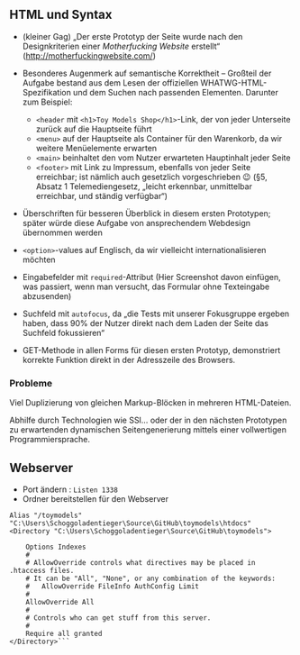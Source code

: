## HTML und Syntax
- (kleiner Gag) „Der erste Prototyp der Seite wurde nach den Designkriterien einer *Motherfucking Website* erstellt“ (http://motherfuckingwebsite.com/)

- Besonderes Augenmerk auf semantische Korrektheit – Großteil der Aufgabe bestand aus dem Lesen der offiziellen WHATWG-HTML-Spezifikation und dem Suchen nach passenden Elementen. Darunter zum Beispiel:
  - `<header` mit `<h1>Toy Models Shop</h1>`-Link, der von jeder Unterseite zurück auf die Hauptseite führt
  - `<menu>` auf der Hauptseite als Container für den Warenkorb, da wir weitere Menüelemente erwarten
  - `<main>` beinhaltet den vom Nutzer erwarteten Hauptinhalt jeder Seite
  - `<footer>` mit Link zu Impressum, ebenfalls von jeder Seite erreichbar; ist nämlich auch gesetzlich vorgeschrieben 😉 (§5, Absatz 1 Telemediengesetz, „leicht erkennbar, unmittelbar erreichbar, und ständig verfügbar“)

- Überschriften für besseren Überblick in diesem ersten Prototypen; später würde diese Aufgabe von ansprechendem Webdesign übernommen werden
- `<option>`-values auf Englisch, da wir vielleicht internationalisieren möchten
- Eingabefelder mit `required`-Attribut (Hier Screenshot davon einfügen, was passiert, wenn man versucht, das Formular ohne Texteingabe abzusenden)
- Suchfeld mit `autofocus`, da „die Tests mit unserer Fokusgruppe ergeben haben, dass 90% der Nutzer direkt nach dem Laden der Seite das Suchfeld fokussieren“
- GET-Methode in allen Forms für diesen ersten Prototyp, demonstriert korrekte Funktion direkt in der Adresszeile des Browsers.

### Probleme
Viel Duplizierung von gleichen Markup-Blöcken in mehreren HTML-Dateien.

Abhilfe durch Technologien wie SSI… oder der in den nächsten Prototypen zu erwartenden dynamischen Seitengenerierung mittels einer vollwertigen Programmiersprache.

## Webserver
- Port ändern :
```Listen 1338```
- Ordner bereitstellen für den Webserver
```
Alias "/toymodels" "C:\Users\Schoggoladentieger\Source\GitHub\toymodels\htdocs" 
<Directory "C:\Users\Schoggoladentieger\Source\GitHub\toymodels">

	Options Indexes
	#
    # AllowOverride controls what directives may be placed in .htaccess files.
    # It can be "All", "None", or any combination of the keywords:
    #   AllowOverride FileInfo AuthConfig Limit
    #
	AllowOverride All
	#
    # Controls who can get stuff from this server.
    #
	Require all granted
</Directory>```

